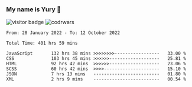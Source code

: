 ### My name is Yury 👋 
![visitor badge](https://visitor-badge.glitch.me/badge?page_id=litury.visitor-badge&left_text=My%20Page%20Visitors)  ![codrwars](https://www.codewars.com/users/litury/badges/micro) 


<!--START_SECTION:waka-->

```text
From: 28 January 2022 - To: 12 October 2022

Total Time: 401 hrs 59 mins

JavaScript       132 hrs 38 mins >>>>>>>>-----------------   33.00 %
CSS              103 hrs 45 mins >>>>>>-------------------   25.81 %
HTML             92 hrs 42 mins  >>>>>>-------------------   23.06 %
SCSS             60 hrs 42 mins  >>>>---------------------   15.10 %
JSON             7 hrs 13 mins   -------------------------   01.80 %
XML              2 hrs 9 mins    -------------------------   00.54 %
```

<!--END_SECTION:waka-->

